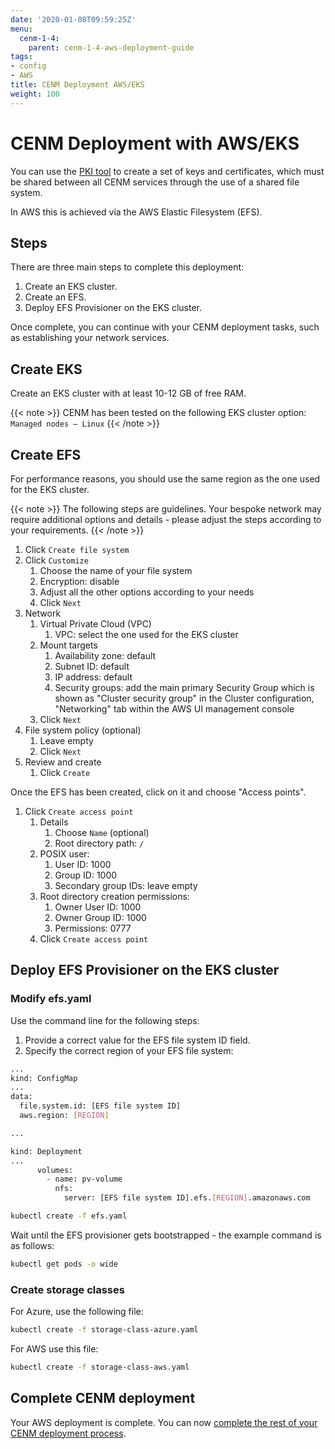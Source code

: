 ```yaml
---
date: '2020-01-08T09:59:25Z'
menu:
  cenm-1-4:
    parent: cenm-1-4-aws-deployment-guide
tags:
- config
- AWS
title: CENM Deployment AWS/EKS
weight: 100
---
```


# CENM Deployment with AWS/EKS

You can use the [PKI tool](pki-tool.md) to create a set of keys and certificates, which must be shared between all CENM services through the use of a shared file system.

In AWS this is achieved via the AWS Elastic Filesystem (EFS).

## Steps

There are three main steps to complete this deployment:

1. Create an EKS cluster.
2. Create an EFS.
3. Deploy EFS Provisioner on the EKS cluster.

Once complete, you can continue with your CENM deployment tasks, such as establishing your network services.

## Create EKS

Create an EKS cluster with at least 10-12 GB of free RAM.

{{< note >}}
CENM has been tested on the following EKS cluster option: `Managed nodes – Linux`
{{< /note >}}

## Create EFS

For performance reasons, you should use the same region as the one used for the EKS cluster.

{{< note >}}
The following steps are guidelines. Your bespoke network may require additional options and details - please adjust the steps according to your requirements.
{{< /note >}}

1. Click `Create file system`
2. Click `Customize`
    1. Choose the name of your file system
    2. Encryption: disable
    3. Adjust all the other options according to your needs
    4. Click `Next`
3. Network
    1. Virtual Private Cloud (VPC)
        1. VPC: select the one used for the EKS cluster
    1. Mount targets
        1. Availability zone: default
        1. Subnet ID: default
        1. IP address: default
        1. Security groups: add the main primary Security Group which is shown as "Cluster security group" in the Cluster configuration, "Networking" tab within the AWS UI management console
    1. Click `Next`
1. File system policy (optional)
    1. Leave empty
    1. Click `Next`
1. Review and create
    1. Click `Create`

Once the EFS has been created, click on it and choose "Access points".

1. Click `Create access point`
    1. Details
        1. Choose `Name` (optional)
        1. Root directory path: `/`
    1. POSIX user:
        1. User ID: 1000
        1. Group ID: 1000
        1. Secondary group IDs: leave empty
    1. Root directory creation permissions:
        1. Owner User ID: 1000
        1. Owner Group ID: 1000
        1. Permissions: 0777
    1. Click `Create access point`

## Deploy EFS Provisioner on the EKS cluster

### Modify efs.yaml

Use the command line for the following steps:

1. Provide a correct value for the EFS file system ID field.
2. Specify the correct region of your EFS file system:

```bash
...
kind: ConfigMap
...
data:
  file.system.id: [EFS file system ID]
  aws.region: [REGION]

...

kind: Deployment
...
      volumes:
        - name: pv-volume
          nfs:
            server: [EFS file system ID].efs.[REGION].amazonaws.com

```

```bash
kubectl create -f efs.yaml
```

Wait until the EFS provisioner gets bootstrapped - the example command is as follows:

```bash
kubectl get pods -o wide
```

### Create storage classes

For Azure, use the following file:

```bash
kubectl create -f storage-class-azure.yaml
```

For AWS use this file:

```bash
kubectl create -f storage-class-aws.yaml
```

## Complete CENM deployment

Your AWS deployment is complete. You can now [complete the rest of your CENM deployment process](_index.md).
